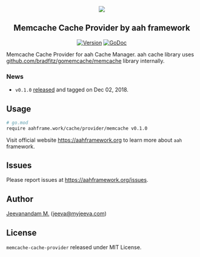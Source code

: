 <p align="center">
  <img src="https://cdn.aahframework.org/assets/img/aah-logo-64x64.png" />
  <h2 align="center">Memcache Cache Provider by aah framework</h2>
</p>
<p align="center">
  <p align="center"><a href="https://github.com/go-aah/memcache-cache-provider/releases/latest"><img src="https://img.shields.io/badge/version-v0.1.0-blue.svg" alt="Version"></a> <a href="https://godoc.org/aahframe.work/cache/provider/memcache"><img src="https://godoc.org/aahframe.work/cache/provider/memcache?status.svg" alt="GoDoc"></a></p>
</p>

Memcache Cache Provider for aah Cache Manager. aah cache library uses [github.com/bradfitz/gomemcache/memcache](https://godoc.org/github.com/bradfitz/gomemcache/memcache) library internally. 

### News

  * `v0.1.0` [released](https://github.com/go-aah/memcache-cache-provider/releases/latest) and tagged on Dec 02, 2018.

## Usage

```bash
# go.mod
require aahframe.work/cache/provider/memcache v0.1.0
```

Visit official website https://aahframework.org to learn more about `aah` framework.

## Issues

Please report issues at https://aahframework.org/issues.

## Author

[Jeevanandam M.](https://github.com/jeevatkm) (jeeva@myjeeva.com)

## License

`memcache-cache-provider` released under MIT License.